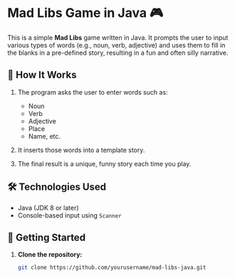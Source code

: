 # Mad Libs Game in Java 🎮

This is a simple **Mad Libs** game written in Java. It prompts the user to input various types of words (e.g., noun, verb, adjective) and uses them to fill in the blanks in a pre-defined story, resulting in a fun and often silly narrative.

## 🧠 How It Works

1. The program asks the user to enter words such as:
   - Noun
   - Verb
   - Adjective
   - Place
   - Name, etc.

2. It inserts those words into a template story.

3. The final result is a unique, funny story each time you play.

## 🛠 Technologies Used

- Java (JDK 8 or later)
- Console-based input using `Scanner`

## 🚀 Getting Started

1. **Clone the repository:**
   ```bash
   git clone https://github.com/yourusername/mad-libs-java.git
